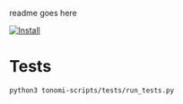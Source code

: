 readme goes here

[![Install](https://raw.github.com/qubell-bazaar/component-skeleton/master/img/install.png)](https://express.qubell.com/applications/upload?metadataUrl=https://raw.githubusercontent.com/shinjik/instream-deployment-scripts/master/meta.yaml)

# Tests
``python3 tonomi-scripts/tests/run_tests.py``